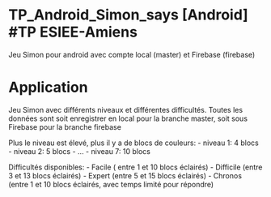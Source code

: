 # TP_Android_Simon_says [Android] #TP ESIEE-Amiens

Jeu Simon pour android avec compte local (master) et Firebase (firebase)

# Application

Jeu Simon avec différents niveaux et différentes difficultés.
Toutes les données sont soit enregistrer en local pour la branche master, soit sous Firebase pour la branche firebase

Plus le niveau est élevé, plus il y a de blocs de couleurs:
      - niveau 1: 4 blocs
      - niveau 2: 5 blocs 
      - ...
      - niveau 7: 10 blocs

Difficultés disponibles:
      - Facile ( entre 1 et 10 blocs éclairés)
      - Difficile (entre 3 et 13 blocs éclairés)
      - Expert (entre 5 et 15 blocs éclairés)
      - Chronos (entre 1 et 10 blocs éclairés, avec temps limité pour répondre)
